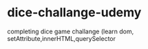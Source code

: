 # dice-challange-udemy
completing dice game challange (learn dom, setAttribute,innerHTML,querySelector
